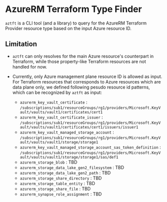 # AzureRM Terraform Type Finder

`aztft` is a CLI tool (and a library) to query for the AzureRM Terraform Provider resource type based on the input Azure resource ID.

## Limitation

- `aztft` can only resolves for the main Azure resource's counterpart in Terraform, while those property-like Terraform resources are not handled for now.

- Currently, only Azure management plane resource ID is allowed as input. For Terraform resources that corresponds to Azure resources which are data plane only, we defined following pesudo resource id patterns, which can be recognized by `aztft` as input:

    - `azurerm_key_vault_certificate`                                  : `/subscriptions/sub1/resourceGroups/rg1/providers/Microsoft.KeyVault/vaults/vault1/certificates/cert1`
	- `azurerm_key_vault_certificate_issuer`                           : `/subscriptions/sub1/resourceGroups/rg1/providers/Microsoft.KeyVault/vaults/vault1/certificates/cert1/issuers/issuer1`
	- `azurerm_key_vault_managed_storage_account`                      : `/subscriptions/sub1/resourceGroups/rg1/providers/Microsoft.KeyVault/vaults/vault1/storage/storage1`
	- `azurerm_key_vault_managed_storage_account_sas_token_definition` : `/subscriptions/sub1/resourceGroups/rg1/providers/Microsoft.KeyVault/vaults/vault1/storage/storage1/sas/def1`
	- `azurerm_storage_blob`                                           : TBD
	- `azurerm_storage_data_lake_gen2_filesystem`                      : TBD
	- `azurerm_storage_data_lake_gen2_path`                            : TBD
	- `azurerm_storage_share_directory`                                : TBD
	- `azurerm_storage_table_entity`                                   : TBD
	- `azurerm_storage_share_file`                                     : TBD
	- `azurerm_synapse_role_assignment`                                : TBD
